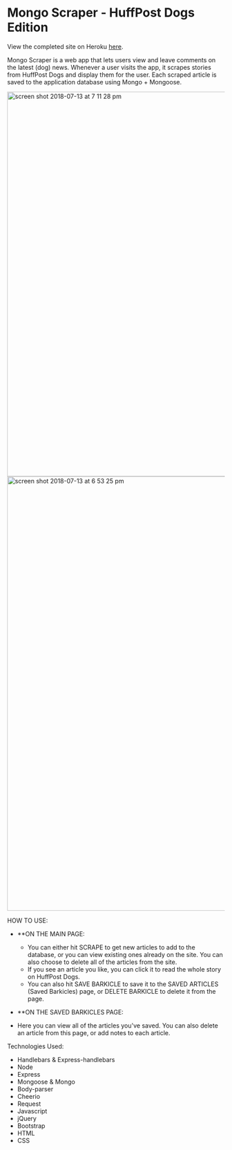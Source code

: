# Mongo Scraper - HuffPost Dogs Edition

View the completed site on Heroku <a href="http://rose-mongoscraper.herokuapp.com" target="blank">here</a>.

Mongo Scraper is a web app that lets users view and leave comments on the latest (dog) news. Whenever a user visits the app, it scrapes stories from HuffPost Dogs and display them for the user. Each scraped article is saved to the application database using Mongo + Mongoose.

<img width="890" alt="screen shot 2018-07-13 at 7 11 28 pm" src="https://user-images.githubusercontent.com/34491285/42718675-9e7ba9fa-86d0-11e8-8cbf-738672f4e9f6.png">
<img width="1005" alt="screen shot 2018-07-13 at 6 53 25 pm" src="https://user-images.githubusercontent.com/34491285/42718591-eaead4a6-86cf-11e8-9940-3e52b0c54dd2.png">

HOW TO USE:

* **ON THE MAIN PAGE: 

  * You can either hit SCRAPE to get new articles to add to the database, or you can view existing ones already on the site. You can also choose to delete all of the articles from the site.
  * If you see an article you like, you can click it to read the whole story on HuffPost Dogs.
  * You can also hit SAVE BARKICLE to save it to the SAVED ARTICLES (Saved Barkicles) page, or DELETE BARKICLE to delete it from the page.

* **ON THE SAVED BARKICLES PAGE: 

* Here you can view all of the articles you've saved. You can also delete an article from this page, or add notes to each article.

Technologies Used:
* Handlebars & Express-handlebars
* Node
* Express
* Mongoose & Mongo
* Body-parser
* Cheerio
* Request
* Javascript
* jQuery
* Bootstrap
* HTML
* CSS
